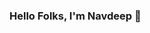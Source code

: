 ### Hello Folks, I'm Navdeep 👋

<!--
**navdeepsho/navdeepsho** is a ✨ _special_ ✨ repository because its `README.md` (this file) appears on your GitHub profile.

Here are some ideas to get you started:

- 🔭  I’m currently working on Data science Projects
- 🌱 I’m currently learning Data science
- 👯 I’m looking to collaborate in IT Sector
- 🤔 I’m looking for help with Project on Data Science
- 💬 Ask me about My Project
- 📫 How to reach me: [navdeepdelhi111@gmail.com]
- 😄 Pronouns: He/Him
- ⚡ Fun fact: ...
-->
